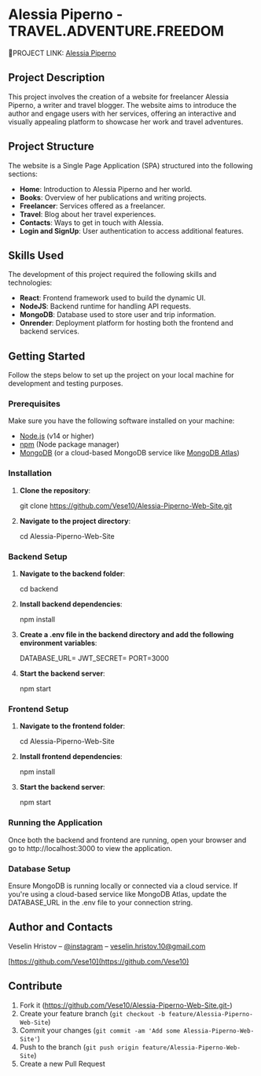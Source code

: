 # Alessia Piperno - TRAVEL.ADVENTURE.FREEDOM

🔗PROJECT LINK: [Alessia Piperno](https://alessia-piperno-web-site-1.onrender.com/)

## Project Description

This project involves the creation of a website for freelancer Alessia Piperno, a writer and travel blogger. The website aims to introduce the author and engage users with her services, offering an interactive and visually appealing platform to showcase her work and travel adventures.

## Project Structure

The website is a Single Page Application (SPA) structured into the following sections:

- **Home**: Introduction to Alessia Piperno and her world.
- **Books**: Overview of her publications and writing projects.
- **Freelancer**: Services offered as a freelancer.
- **Travel**: Blog about her travel experiences.
- **Contacts**: Ways to get in touch with Alessia.
- **Login and SignUp**: User authentication to access additional features.

## Skills Used

The development of this project required the following skills and technologies:

- **React**: Frontend framework used to build the dynamic UI.
- **NodeJS**: Backend runtime for handling API requests.
- **MongoDB**: Database used to store user and trip information.
- **Onrender**: Deployment platform for hosting both the frontend and backend services.

## Getting Started

Follow the steps below to set up the project on your local machine for development and testing purposes.

### Prerequisites

Make sure you have the following software installed on your machine:

- [Node.js](https://nodejs.org/) (v14 or higher)
- [npm](https://www.npmjs.com/) (Node package manager)
- [MongoDB](https://www.mongodb.com/) (or a cloud-based MongoDB service like [MongoDB Atlas](https://www.mongodb.com/cloud/atlas))

### Installation

1. **Clone the repository**:

   git clone https://github.com/Vese10/Alessia-Piperno-Web-Site.git

2. **Navigate to the project directory**:

   cd Alessia-Piperno-Web-Site

### Backend Setup

1. **Navigate to the backend folder**:

   cd backend

2. **Install backend dependencies**:

   npm install

3. **Create a .env file in the backend directory and add the following environment variables**:

   DATABASE_URL=<Your MongoDB connection string>
   JWT_SECRET=<Your secret for JWT>
   PORT=3000

4. **Start the backend server**:

   npm start

### Frontend Setup

1. **Navigate to the frontend folder**:

   cd Alessia-Piperno-Web-Site

2. **Install frontend dependencies**:

   npm install

3. **Start the backend server**:

   npm start

### Running the Application

Once both the backend and frontend are running, open your browser and go to http://localhost:3000 to view the application.

### Database Setup

Ensure MongoDB is running locally or connected via a cloud service. If you're using a cloud-based service like MongoDB Atlas, update the DATABASE_URL in the .env file to your connection string.

## Author and Contacts

Veselin Hristov – [@instagram](https://instagram.com/vese.10?igshid=OGQ5ZDc2ODk2ZA==) – veselin.hristov.10@gmail.com

[https://github.com/Vese10](https://github.com/Vese10)

## Contribute

1. Fork it (<https://github.com/Vese10/Alessia-Piperno-Web-Site.git->)
2. Create your feature branch (`git checkout -b feature/Alessia-Piperno-Web-Site`)
3. Commit your changes (`git commit -am 'Add some Alessia-Piperno-Web-Site'`)
4. Push to the branch (`git push origin feature/Alessia-Piperno-Web-Site`)
5. Create a new Pull Request